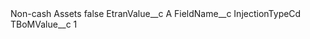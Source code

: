 <?xml version="1.0" encoding="UTF-8"?>
<CustomMetadata xmlns="http://soap.sforce.com/2006/04/metadata" xmlns:xsi="http://www.w3.org/2001/XMLSchema-instance" xmlns:xsd="http://www.w3.org/2001/XMLSchema">
    <label>Non-cash Assets</label>
    <protected>false</protected>
    <values>
        <field>EtranValue__c</field>
        <value xsi:type="xsd:string">A</value>
    </values>
    <values>
        <field>FieldName__c</field>
        <value xsi:type="xsd:string">InjectionTypeCd</value>
    </values>
    <values>
        <field>TBoMValue__c</field>
        <value xsi:type="xsd:string">1</value>
    </values>
</CustomMetadata>

